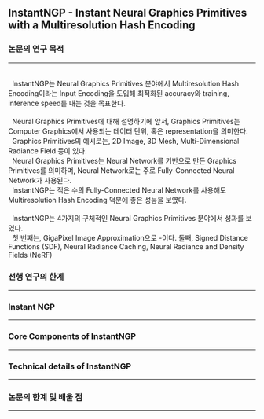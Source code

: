 ## InstantNGP - Instant Neural Graphics Primitives with a Multiresolution Hash Encoding 


### 논문의 연구 목적 
---
</br>
&nbsp; InstantNGP는 Neural Graphics Primitives 분야에서 Multiresolution Hash Encoding이라는 Input Encoding을 도입해 최적화된 accuracy와 training, inference speed를 내는 것을 목표한다.
</br>
</br>
&nbsp; Neural Graphics Primitives에 대해 설명하기에 앞서, Graphics Primitives는 Computer Graphics에서 사용되는 데이터 단위, 혹은 representation을 의미한다. 
</br>
&nbsp; Graphics Primitives의 예시로는, 2D Image, 3D Mesh, Multi-Dimensional Radiance Field 등이 있다. 
</br>
&nbsp; Neural Graphics Primitives는  Neural Network를 기반으로 만든 Graphics Primitives를 의미하며, Neural Network로는 주로 Fully-Connected Neural Network가 사용된다. 
</br>
&nbsp; InstantNGP는 적은 수의 Fully-Connected Neural Network를 사용해도 Multiresolution Hash Encoding 덕분에 좋은 성능을 보였다.
</br>
</br>
&nbsp; InstantNGP는 4가지의 구체적인 Neural Graphics Primitives 분야에서 성과를 보였다. 
</br>
&nbsp; 첫 번째는, GigaPixel Image Approximation으로 -이다. 둘째, Signed Distance Functions (SDF), Neural Radiance Caching, Neural Radiance and Density Fields (NeRF) 

### 선행 연구의 한계
---
### Instant NGP
---
### Core Components of InstantNGP
---

### Technical details of InstantNGP
---
### 논문의 한계 및 배울 점 
---
